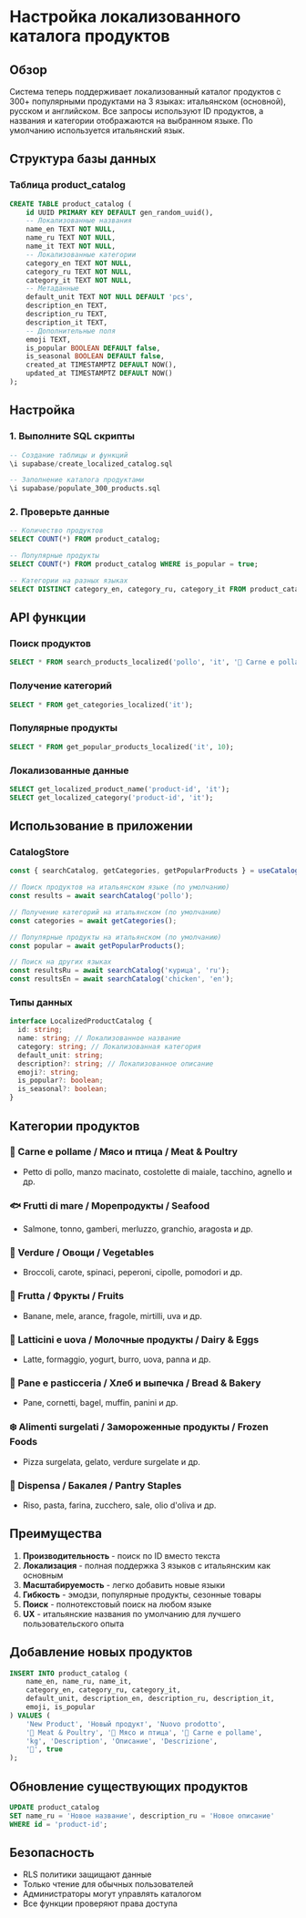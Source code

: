# Настройка локализованного каталога продуктов

## Обзор

Система теперь поддерживает локализованный каталог продуктов с 300+ популярными продуктами на 3 языках: итальянском (основной), русском и английском. Все запросы используют ID продуктов, а названия и категории отображаются на выбранном языке. По умолчанию используется итальянский язык.

## Структура базы данных

### Таблица product_catalog

```sql
CREATE TABLE product_catalog (
    id UUID PRIMARY KEY DEFAULT gen_random_uuid(),
    -- Локализованные названия
    name_en TEXT NOT NULL,
    name_ru TEXT NOT NULL,
    name_it TEXT NOT NULL,
    -- Локализованные категории
    category_en TEXT NOT NULL,
    category_ru TEXT NOT NULL,
    category_it TEXT NOT NULL,
    -- Метаданные
    default_unit TEXT NOT NULL DEFAULT 'pcs',
    description_en TEXT,
    description_ru TEXT,
    description_it TEXT,
    -- Дополнительные поля
    emoji TEXT,
    is_popular BOOLEAN DEFAULT false,
    is_seasonal BOOLEAN DEFAULT false,
    created_at TIMESTAMPTZ DEFAULT NOW(),
    updated_at TIMESTAMPTZ DEFAULT NOW()
);
```

## Настройка

### 1. Выполните SQL скрипты

```sql
-- Создание таблицы и функций
\i supabase/create_localized_catalog.sql

-- Заполнение каталога продуктами
\i supabase/populate_300_products.sql
```

### 2. Проверьте данные

```sql
-- Количество продуктов
SELECT COUNT(*) FROM product_catalog;

-- Популярные продукты
SELECT COUNT(*) FROM product_catalog WHERE is_popular = true;

-- Категории на разных языках
SELECT DISTINCT category_en, category_ru, category_it FROM product_catalog;
```

## API функции

### Поиск продуктов

```sql
SELECT * FROM search_products_localized('pollo', 'it', '🥩 Carne e pollame', 20);
```

### Получение категорий

```sql
SELECT * FROM get_categories_localized('it');
```

### Популярные продукты

```sql
SELECT * FROM get_popular_products_localized('it', 10);
```

### Локализованные данные

```sql
SELECT get_localized_product_name('product-id', 'it');
SELECT get_localized_category('product-id', 'it');
```

## Использование в приложении

### CatalogStore

```typescript
const { searchCatalog, getCategories, getPopularProducts } = useCatalogStore();

// Поиск продуктов на итальянском языке (по умолчанию)
const results = await searchCatalog('pollo');

// Получение категорий на итальянском (по умолчанию)
const categories = await getCategories();

// Популярные продукты на итальянском (по умолчанию)
const popular = await getPopularProducts();

// Поиск на других языках
const resultsRu = await searchCatalog('курица', 'ru');
const resultsEn = await searchCatalog('chicken', 'en');
```

### Типы данных

```typescript
interface LocalizedProductCatalog {
  id: string;
  name: string; // Локализованное название
  category: string; // Локализованная категория
  default_unit: string;
  description?: string; // Локализованное описание
  emoji?: string;
  is_popular?: boolean;
  is_seasonal?: boolean;
}
```

## Категории продуктов

### 🥩 Carne e pollame / Мясо и птица / Meat & Poultry

- Petto di pollo, manzo macinato, costolette di maiale, tacchino, agnello и др.

### 🐟 Frutti di mare / Морепродукты / Seafood

- Salmone, tonno, gamberi, merluzzo, granchio, aragosta и др.

### 🥬 Verdure / Овощи / Vegetables

- Broccoli, carote, spinaci, peperoni, cipolle, pomodori и др.

### 🍎 Frutta / Фрукты / Fruits

- Banane, mele, arance, fragole, mirtilli, uva и др.

### 🥛 Latticini e uova / Молочные продукты / Dairy & Eggs

- Latte, formaggio, yogurt, burro, uova, panna и др.

### 🍞 Pane e pasticceria / Хлеб и выпечка / Bread & Bakery

- Pane, cornetti, bagel, muffin, panini и др.

### ❄️ Alimenti surgelati / Замороженные продукты / Frozen Foods

- Pizza surgelata, gelato, verdure surgelate и др.

### 🍚 Dispensa / Бакалея / Pantry Staples

- Riso, pasta, farina, zucchero, sale, olio d'oliva и др.

## Преимущества

1. **Производительность** - поиск по ID вместо текста
2. **Локализация** - полная поддержка 3 языков с итальянским как основным
3. **Масштабируемость** - легко добавить новые языки
4. **Гибкость** - эмодзи, популярные продукты, сезонные товары
5. **Поиск** - полнотекстовый поиск на любом языке
6. **UX** - итальянские названия по умолчанию для лучшего пользовательского опыта

## Добавление новых продуктов

```sql
INSERT INTO product_catalog (
    name_en, name_ru, name_it,
    category_en, category_ru, category_it,
    default_unit, description_en, description_ru, description_it,
    emoji, is_popular
) VALUES (
    'New Product', 'Новый продукт', 'Nuovo prodotto',
    '🥩 Meat & Poultry', '🥩 Мясо и птица', '🥩 Carne e pollame',
    'kg', 'Description', 'Описание', 'Descrizione',
    '🥩', true
);
```

## Обновление существующих продуктов

```sql
UPDATE product_catalog
SET name_ru = 'Новое название', description_ru = 'Новое описание'
WHERE id = 'product-id';
```

## Безопасность

- RLS политики защищают данные
- Только чтение для обычных пользователей
- Администраторы могут управлять каталогом
- Все функции проверяют права доступа
